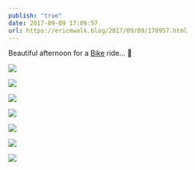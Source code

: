```yaml
---
publish: "true"
date: 2017-09-09 17:09:57
url: https://ericmwalk.blog/2017/09/09/170957.html
---
```


Beautiful afternoon for a [Bike](https://www.strava.com/activities/1176369819) ride... 🚴

![](https://ericmwalk.blog/uploads/2022/bb9f7bd4ad.jpg)

![](https://ericmwalk.blog/uploads/2022/59626b72d4.jpg)

![](https://ericmwalk.blog/uploads/2022/4871703de5.jpg)

![](https://ericmwalk.blog/uploads/2022/1e89a59227.jpg)

![](https://ericmwalk.blog/uploads/2022/c015fad4c4.jpg)

![](https://ericmwalk.blog/uploads/2022/f63f338527.jpg)

![](https://ericmwalk.blog/uploads/2022/11a472d42b.jpg)